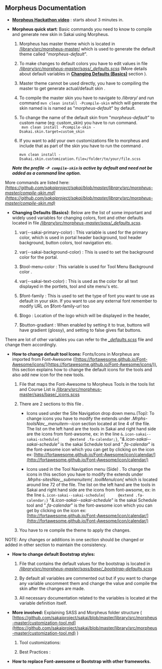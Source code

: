 
## Morpheus Documentation

* **[Morpheus Hackathon video](https://www.youtube.com/watch?v=Hx7pQ52mWrc)** : starts about 3 minutes in.
* **Morpheus quick start**: Basic commands you need to know to compile and generate new skin in Sakai using Morpheus. 

	1. Morpheus has master theme which is located in [/library/src/morpheus-master/](./library/src/morpheus-master/)  which is used to generate the default theme called "*morpheus-default*".

	2. To make changes to default colors you have to edit values in file  *[/library/src/morpheus-master/sass/_defaults.scss](./library/src/morpheus-master/sass/_defaults.scss)* (More details about default variables in **[Changing Defaults (Basics)](#defaults)** section ).

	3. Master theme cannot be used directly, you have to compiling the master to get generate actual/default skin .

	4. To compile the master skin you have to navigate to */library/* and run command ```mvn clean install -Pcompile-skin``` which will generate the skin named is is named as "*morpheus-default*" by default.

	5. To change the name of the default skin from "*morpheus-default"* to custom name (eg: custom_skin) you have to run command.    
	``` mvn clean install -Pcompile-skin -Dsakai.skin.target=custom_skin```

	6. If you want to add your own customizations file to morpheus and include that as part of the skin you have to run the command .
	 
 		```mvn clean install -Dsakai.skin.customization.file=/folder/to/your/file.scss```

    ***Note the profile ```-P compile-skin``` is active by default and need not be added as a command line option.***

More commands are listed here:  *[https://github.com/sakaiproject/sakai/blob/master/library/src/morpheus-master/compile-skin.md](https://github.com/sakaiproject/sakai/blob/master/library/src/morpheus-master/compile-skin.md)* 


* <a name="defaults"></a>**Changing Defaults (Basics)**: Below are the list of some important and widely used variables for changing colors, font and other defaults located in file *[/library/src/morpheus-master/sass/_defaults.scss](./library/src/morpheus-master/sass/_defaults.scss)*.

    1. var(--sakai-primary-color) : This variable is used for the primary color, which is used in portal header background, tool header background, button colors, tool navigation etc.

    2. var(--sakai-background-color) : This is used to set the background color for the portal.

    3. $tool-menu-color : This variable is used for Tool Menu Background color .

    4. var(--sakai-text-color) : This is used as the color for all text displayed in the portlets, tool and site menu's etc.

    5. $font-family : This is used to set the type of font you want to use as default in your skin. If you want to use any external font remember to modify URL on $font-family-url too 

    6. $logo : Location of the logo which will be displayed in the header,

    7. $button-gradiant : When enabled by setting it to true, buttons will have gradient (glossy), and setting to false gives flat buttons.

There are lot of other variables you can refer to the *[_defaults.scss](./library/src/morpheus-master/sass/_defaults.scss)* file and change them accordingly. 

* **How to change default tool Icons:**
 	 Fonts/Icons in Morpheus are imported from Font-Awesome ([https://fortawesome.github.io/Font-Awesome/icons/](https://fortawesome.github.io/Font-Awesome/icons/)),  this section explains how to change the default icons for the tools and also add new icon for the new tools.

    1. File that maps the Font-Awesome to Morpheus Tools in the tools list and Course List is [/library/src/morpheus-master/sass/base/_icons.scss](./library/src/morpheus-master/sass/base/_icons.scss)

    2. There are 2 sections to this file .

        * Icons used under the Site Navigation drop down menu.(Top):  To change icons you have to modify the extends under *.Mrphs-toolsNav__menuitem--icon*  section located at line 4 of the file. The list on the left hand are the tools in Sakai and right hand side are the icons from font-awsome, ex: in the line  ```&.icon-sakai--sakai-schedule{		@extend .fa-calendar;}```,  "*&.icon-sakai--sakai-schedule"* is the sakai Schedule tool and "*.fa-calendar*" is the font-awsome icon which you can get by clicking on the icon ex: [http://fortawesome.github.io/Font-Awesome/icon/calendar/](http://fortawesome.github.io/Font-Awesome/icon/calendar/)

        * Icons used in the Tool Navigation menu (Side) . To change the icons in this section you have to modify the extends under  *.Mrphs-sitesNav__submenuitem{ .toolMenuIcon{* which is located around line 72 of the file. The list on the left hand are the tools in Sakai and right hand side are the icons from font-awsome, ex: in the line  ```&.icon-sakai--sakai-schedule{		@extend .fa-calendar;}``` "*&.icon-sakai--sakai-schedule*" is the sakai Schedule tool and "*.fa-calendar*" is the font-awsome icon which you can get by clicking on the icon ex: [http://fortawesome.github.io/Font-Awesome/icon/calendar/](http://fortawesome.github.io/Font-Awesome/icon/calendar/)

    3. You have to re compile the theme to apply the changes. 

NOTE: Any changes or additions in one section should be changed or added in other section to maintain the consistency. 

* **How to change default Bootstrap styles:**

    1. File that contains the default values for the bootstrap is located in *[/library/src/morpheus-master/sass/base/_bootstrap-defaults.scss](./library/src/morpheus-master/sass/base/_bootstrap-defaults.scss)*

    2. By default all variables are commented out but if you want to change any variable uncomment them and change the value and compile the skin after the changes are made.

    3. All necessary documentation related to the variables is located at the variable definition itself. 

* **More involved:** Explaining SASS and Morpheus folder structure ( [https://github.com/sakaiproject/sakai/blob/master/library/src/morpheus-master/customization-tool.md](https://github.com/sakaiproject/sakai/blob/master/library/src/morpheus-master/customization-tool.md) )

    1. Tool customizations: 

    2. Best Practices : 

* **How to replace Font-awesome or Bootstrap with other frameworks.**

